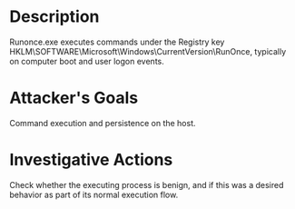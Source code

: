 # Description
Runonce.exe executes commands under the Registry key HKLM\SOFTWARE\Microsoft\Windows\CurrentVersion\RunOnce, typically on computer boot and user logon events.
# Attacker's Goals
Command execution and persistence on the host.
# Investigative Actions
Check whether the executing process is benign, and if this was a desired behavior as part of its normal execution flow.
